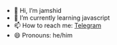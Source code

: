 - 👋 Hi, I’m jamshid
- 🌱 I’m currently learning javascript
- 📫 How to reach me: [Telegram](https://t.me/norphine)
- 😄 Pronouns: he/him
